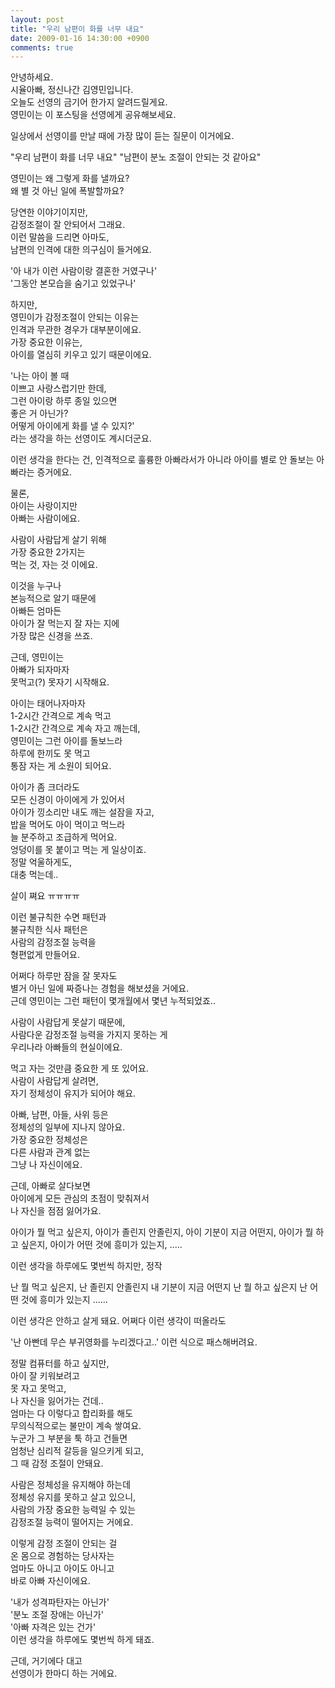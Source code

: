 ```yaml
---
layout: post
title: "우리 남편이 화를 너무 내요"
date: 2009-01-16 14:30:00 +0900
comments: true
---
```



안녕하세요.   
시율아빠, 정신나간 김영민입니다.   
오늘도 선영의 금기어 한가지 알려드릴게요.   
영민이는 이 포스팅을 선영에게 공유해보세요.  



일상에서 선영이를 만날 때에 가장 많이 듣는 질문이 이거에요.  



"우리 남편이 화를 너무 내요"
"남편이 분노 조절이 안되는 것 같아요"



영민이는 왜 그렇게 화를 낼까요?   
왜 별 것 아닌 일에 폭발할까요?  



당연한 이야기이지만,  
감정조절이 잘 안되어서 그래요.   
이런 말씀을 드리면 아마도,  
남편의 인격에 대한 의구심이 들거에요.    



'아 내가 이런 사람이랑 결혼한 거였구나'  
'그동안 본모습을 숨기고 있었구나'  



하지만,   
영민이가 감정조절이 안되는 이유는  
인격과 무관한 경우가 대부분이에요.   
가장 중요한 이유는,   
아이를 열심히 키우고 있기 때문이에요.   



'나는 아이 볼 때  
이쁘고 사랑스럽기만 한데,  
그런 아이랑 하루 종일 있으면  
좋은 거 아닌가?  
어떻게 아이에게 화를 낼 수 있지?'  
라는 생각을 하는 선영이도 계시더군요.  




이런 생각을 한다는 건,
인격적으로 훌륭한 아빠라서가 아니라
아이를 별로 안 돌보는 아빠라는 증거에요.




물론,  
아이는 사랑이지만  
아빠는 사람이에요.   




사람이 사람답게 살기 위해  
가장 중요한 2가지는  
먹는 것, 자는 것 이에요.  



이것을 누구나  
본능적으로 알기 때문에  
아빠든 엄마든  
아이가 잘 먹는지 잘 자는 지에  
가장 많은 신경을 쓰죠.  



근데, 영민이는  
아빠가 되자마자  
못먹고(?) 못자기 시작해요.  



아이는 태어나자마자  
1-2시간 간격으로 계속 먹고  
1-2시간 간격으로 계속 자고 깨는데,  
영민이는 그런 아이를 돌보느라  
하루에 한끼도 못 먹고  
통잠 자는 게 소원이 되어요.  



아이가 좀 크더라도  
모든 신경이 아이에게 가 있어서  
아이가 낑소리만 내도 깨는 설잠을 자고,  
밥을 먹어도 아이 먹이고 먹느라  
늘 분주하고 조급하게 먹어요.  
엉덩이를 못 붙이고 먹는 게 일상이죠.  
정말 억울하게도,  
대충 먹는데..  




살이 쪄요 ㅠㅠㅠㅠ  




이런 불규칙한 수면 패턴과  
불규칙한 식사 패턴은  
사람의 감정조절 능력을   
형편없게 만들어요.   




어쩌다 하루만 잠을 잘 못자도  
별거 아닌 일에 짜증나는 경험을 해보셨을 거에요.  
근데 영민이는 그런 패턴이 몇개월에서 몇년 누적되었죠..   




사람이 사람답게 못살기 때문에,  
사람다운 감정조절 능력을 가지지 못하는 게  
우리나라 아빠들의 현실이에요.    




먹고 자는 것만큼 중요한 게 또 있어요.  
사람이 사람답게 살려면,   
자기 정체성이 유지가 되어야 해요.   



아빠, 남편, 아들, 사위 등은  
정체성의 일부에 지나지 않아요.  
가장 중요한 정체성은  
다른 사람과 관계 없는  
그냥 나 자신이에요.  




근데, 아빠로 살다보면  
아이에게 모든 관심의 초점이 맞춰져서  
나 자신을 점점 잃어가요.  



아이가 뭘 먹고 싶은지,
아이가 졸린지 안졸린지,
아이 기분이 지금 어떤지,
아이가 뭘 하고 싶은지,
아이가 어떤 것에 흥미가 있는지,
.....



이런 생각을 하루에도 몇번씩 하지만,
정작



난 뭘 먹고 싶은지,
난 졸린지 안졸린지
내 기분이 지금 어떤지
난 뭘 하고 싶은지
난 어떤 것에 흥미가 있는지
......



이런 생각은 안하고 살게 돼요.
어쩌다 이런 생각이 떠올라도



'난 아빤데 무슨 부귀영화를 누리겠다고..'
이런 식으로 패스해버려요. 



정말 컴퓨터를 하고 싶지만,  
아이 잘 키워보려고  
못 자고 못먹고,  
나 자신을 잃어가는 건데..  
엄마는 다 이렇다고 합리화를 해도  
무의식적으로는 불만이 계속 쌓여요.  
누군가 그 부분을 툭 하고 건들면  
엄청난 심리적 갈등을 일으키게 되고,  
그 때 감정 조절이 안돼요.  




사람은 정체성을 유지해야 하는데  
정체성 유지를 못하고 살고 있으니,  
사람의 가장 중요한 능력일 수 있는  
감정조절 능력이 떨어지는 거에요.  



이렇게 감정 조절이 안되는 걸  
온 몸으로 경험하는 당사자는  
엄마도 아니고 아이도 아니고  
바로 아빠 자신이에요.   



'내가 성격파탄자는 아닌가'  
'분노 조절 장애는 아닌가'  
'아빠 자격은 있는 건가'   
이런 생각을 하루에도 몇번씩 하게 돼죠.   




근데, 거기에다 대고  
선영이가 한마디 하는 거에요.  
